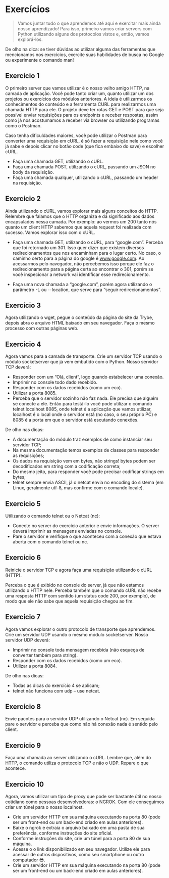# Exercícios

> Vamos juntar tudo o que aprendemos até aqui e exercitar mais ainda nosso aprendizado! Para isso, primeiro vamos criar servers com Python utilizando alguns dos protocolos vistos e, então, vamos explorá-los.

De olho na dica: se tiver dúvidas ao utilizar alguma das ferramentas que mencionamos nos exercícios, exercite suas habilidades de busca no Google ou experimente o comando man!

## Exercício 1

O primeiro server que vamos utilizar é o nosso velho amigo HTTP, na camada de aplicação. Você pode tanto criar um, quanto utilizar um dos projetos ou exercícios dos módulos anteriores. A ideia é utilizarmos os conhecimentos do conteúdo e a ferramenta CURL para realizarmos uma chamada HTTP para ele. O projeto deve ter rotas GET e POST para que seja possível enviar requisições para os endpoints e receber respostas, assim como já nos acostumamos a receber via browser ou utilizando programas como o Postman.

Caso tenha dificuldades maiores, você pode utilizar o Postman para converter uma requisição em cURL, é só fazer a requisição nele como você já sabe e depois clicar no botão code (que fica embaixo do save) e escolher cURL.

* Faça uma chamada GET, utilizando o cURL.
* Faça uma chamada POST, utilizando o cURL, passando um JSON no body da requisição.
* Faça uma chamada qualquer, utilizando o cURL, passando um header na requisição.

## Exercício 2

Ainda utilizando o cURL, vamos explorar mais alguns conceitos do HTTP. Relembre que falamos que o HTTP organiza e dá significado aos dados encapsulados nessa camada. Por exemplo: ao vermos um 200 tanto nós quanto um client HTTP sabemos que aquela request foi realizada com sucesso. Vamos explorar isso com o cURL.

* Faça uma chamada GET, utilizando o cURL, para “google.com”. Perceba que foi retornado um 301. Isso quer dizer que existem diversos redirecionamentos que nos encaminham para o lugar certo. No caso, o caminho certo para a página do google é www.google.com. Ao acessarmos pelo navegador, não percebemos isso porque ele faz o redirecionamento para a página certa ao encontrar o 301, porém se você inspecionar a network vai identificar esse redirecionamento.

* Faça uma nova chamada a “google.com”, porém agora utilizando o parâmetro -L ou --location, que serve para “seguir redirecionamentos”.

## Exercício 3

Agora utilizando o wget, pegue o conteúdo da página do site da Trybe, depois abra o arquivo HTML baixado em seu navegador. Faça o mesmo processo com outras páginas web.

## Exercício 4

Agora vamos para a camada de transporte. Crie um servidor TCP usando o módulo socketserver que já vem embutido com o Python. Nosso servidor TCP deverá:

* Responder com um “Olá, client”, logo quando estabelecer uma conexão.
* Imprimir no console todo dado recebido.
* Responder com os dados recebidos (como um eco).
* Utilizar a porta 8085.
* Perceba que o servidor sozinho não faz nada. Ele precisa que alguém se conecte a ele. Então para testá-lo você pode utilizar o comando telnet localhost 8085, onde telnet é a aplicação que vamos utilizar, localhost é o local onde o servidor está (no caso, o seu próprio PC) e 8085 é a porta em que o servidor está escutando conexões.

De olho nas dicas:

* A documentação do módulo traz exemplos de como instanciar seu servidor TCP;
* Na mesma documentação temos exemplos de classes para responder as requisições;
* Os dados na requisição vem em bytes, não strings! bytes podem ser decodificados em string com a codificação correta;
* Do mesmo jeito, para responder você pode precisar codificar strings em bytes;
* telnet sempre envia ASCII, já o netcat envia no encoding do sistema (em Linux, geralmente utf-8, mas confirme com o comando locale).

## Exercício 5

Utilizando o comando telnet ou o Netcat (nc):

* Conecte no server do exercício anterior e envie informações. O server deverá imprimir as mensagens enviadas no console.
* Pare o servidor e verifique o que aconteceu com a conexão que estava aberta com o comando telnet ou nc.

## Exercício 6

Reinicie o servidor TCP e agora faça uma requisição utilizando o cURL (HTTP).

Perceba o que é exibido no console do server, já que não estamos utilizando o HTTP nele. Perceba também que o comando cURL não recebe uma resposta HTTP com sentido (um status code 200, por exemplo), de modo que ele não sabe que aquela requisição chegou ao fim.

## Exercício 7

Agora vamos explorar o outro protocolo de transporte que aprendemos. Crie um servidor UDP usando o mesmo módulo socketserver. Nosso servidor UDP deverá:

* Imprimir no console toda mensagem recebida (não esqueça de converter também para string).
* Responder com os dados recebidos (como um eco).
* Utilizar a porta 8084.

De olho nas dicas:

* Todas as dicas do exercício 4 se aplicam;
* telnet não funciona com udp – use netcat.

## Exercício 8

Envie pacotes para o servidor UDP utilizando o Netcat (nc). Em seguida pare o servidor e perceba que como não há conexão nada é sentido pelo client.

## Exercício 9

Faça uma chamada ao server utilizando o cURL. Lembre que, além do HTTP, o comando utiliza o protocolo TCP e não o UDP. Repare o que acontece.

## Exercício 10

Agora, vamos utilizar um tipo de proxy que pode ser bastante útil no nosso cotidiano como pessoas desenvolvedoras: o NGROK. Com ele conseguimos criar um túnel para o nosso localhost.

* Crie um servidor HTTP em sua máquina executando na porta 80 (pode ser um front-end ou um back-end criado em aulas anteriores).
* Baixe o ngrok e extraia o arquivo baixado em uma pasta de sua preferência, conforme instruções do site oficial.
* Conforme instruções do site, crie um túnel para a porta 80 de sua máquina.
* Acesse o o link disponibilizado em seu navegador. Utilize ele para acessar de outros dispositivos, como seu smartphone ou outro computador 😎.
* Crie um servidor HTTP em sua máquina executando na porta 80 (pode ser um front-end ou um back-end criado em aulas anteriores).